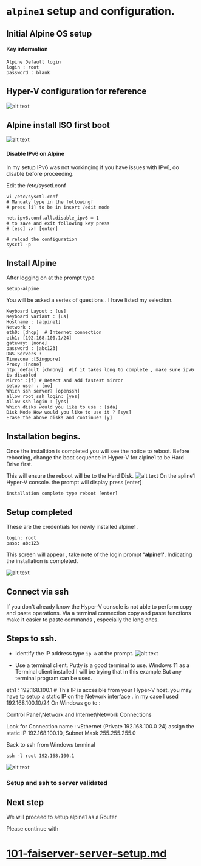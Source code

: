 # `alpine1` setup and configuration.

## Initial Alpine OS setup

#### Key information
```
Alpine Default login
login : root
password : blank
```
## Hyper-V configuration for reference
![alt text](./screenshots/Alpine1-screenshots/Hyper-V-alpine1-config-overview.png)


## Alpine install ISO first boot
![alt text](./screenshots/Alpine1-screenshots/Alpine-boot-from-alpine-install-iso.png)


#### Disable IPv6 on Alpine 
In my setup IPv6 was not workinging if you have issues with IPv6, do disable before proceeding.

 Edit the /etc/sysctl.conf

```
vi /etc/sysctl.conf
# Manualy type in the followingf
# press [i] to be in insert /edit mode

net.ipv6.conf.all.disable_ipv6 = 1
# to save and exit following key press
# [esc] :x! [enter]

# reload the configuration
sysctl -p
```

## Install Alpine 
After logging on at the prompt type 
``` 
setup-alpine
``` 
You will be asked a series of questions . I have listed my selection.
```
Keyboard Layout : [us]
Keyboard variant : [us]
Hostname : [alpine1]
Network :
eth0: [dhcp]  # Internet connection
eth1: [192.168.100.1/24]
gateway: [none]
password : [abc123]
DNS Servers :
Timezone :[Singpore]
Proxy :[none]
ntp: default [chrony]  #if it takes long to complete , make sure ipv6 is disabled
Mirror :[f] # Detect and add fastest mirror
setup user : [no]
Which ssh server? [openssh]
allow root ssh login: [yes]
Allow ssh login : [yes]
Which disks would you like to use : [sda]
Disk Mode How would you like to use it ? [sys]
Erase the above disks and continue? [y]
```

## Installation begins.
Once the installtion is completed you will see the notice to reboot.
Before rebooting, change the boot sequence in Hyper-V for alpine1 to be Hard Drive first.

This will ensure the reboot will be to the Hard Disk.
![alt text](./screenshots/Alpine1-screenshots/Hyper-V-alpine2-boot-sequence-change-after-alpine-setup-completed.png)
On the apline1 Hyper-V console.
the prompt will display press [enter]
```
installation complete type reboot [enter]
```

## Setup completed 


These are the credentials for newly installed alpine1 . 
```
login: root
pass: abc123
```
This screen will appear , take note of the login prompt **'alpine1'**. Indicating the installation is completed.

![alt text](./screenshots/Alpine1-screenshots/vmconnect_odjAAmfYDN.png)
## Connect via ssh
If you don't already know the Hyper-V console is not able to perform copy and paste operations. Via a terminal connection copy and paste functions make it easier to paste commands , especially the long ones.

## Steps to ssh.
- Identify the IP address  type `ip a` at the prompt.
![alt text](./screenshots/Alpine1-screenshots/alpine-get-ip-address.png)

- Use a terminal client. Putty is a good terminal to use. Windows 11 as a Terminal client installed I will be trying that in this example.But any terminal program can be used.

eth1 : 192.168.100.1 # This IP is accesible from your Hyper-V host.
 you may have to setup a static IP on the Network interface .
 in my case I used 192.168.100.10/24
 On Windows go to :
 
 Control Panel\Network and Internet\Network Connections
 
 Look for Connection name : vEthernet (Private 192.168.100.0 24)
 assign the static IP  192.168.100.10, Subnet Mask 255.255.255.0 

 
Back to ssh from Windows terminal
```
ssh -l root 192.168.100.1
```
![alt text](./screenshots/Alpine1-screenshots/WindowsTerminal_ssh-alpine1.png)


### Setup and ssh to server validated


## Next step

We will proceed to setup alpine1 as a Router 

Please continue with 
# [101-faiserver-server-setup.md](./101-faiserver-server-setup.md)
